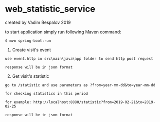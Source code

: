 # web_statistic_service
created by Vadim Bespalov 2019

to start application simply run following Maven command:

```
$ mvn spring-boot:run
```

1. Create visit's event 
  ```
  use event.http in src\main\java\app folder to send http post request

  response will be in json format
  ```
2. Get visit's statistic 
  ```
  go to /statistic and use parameters as ?from=year-mm-dd&to=year-mm-dd 
  
  for checking statistics in this period
  
  for example: http://localhost:8080/statistic?from=2019-02-21&to=2019-02-25
  
  response will be in json format
  ```
  
 
